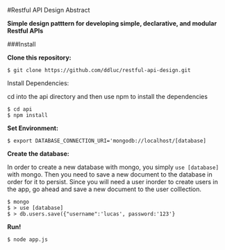 #Restful API Design Abstract


**Simple design patttern for developing simple, declarative, and modular Restful APIs**

###Install 

**Clone this repository:**

```
$ git clone https://github.com/ddluc/restful-api-design.git
```

Install Dependencies: 

cd into the api directory and then use npm to install the dependencies

```
$ cd api
$ npm install
```

**Set Environment:**

```
$ export DATABASE_CONNECTION_URI='mongodb://localhost/[database]
```

**Create the database:**

In order to create a new database with mongo, you simply `use [database]` with mongo. Then you need to save a new document to the database in order for it to persist. Since you will need a user inorder to create users in the app, go ahead and save a new document to the user colllection. 

```
$ mongo
$ > use [database]
$ > db.users.save({"username":'lucas', password:'123'}
```

**Run!**

```
$ node app.js
```

